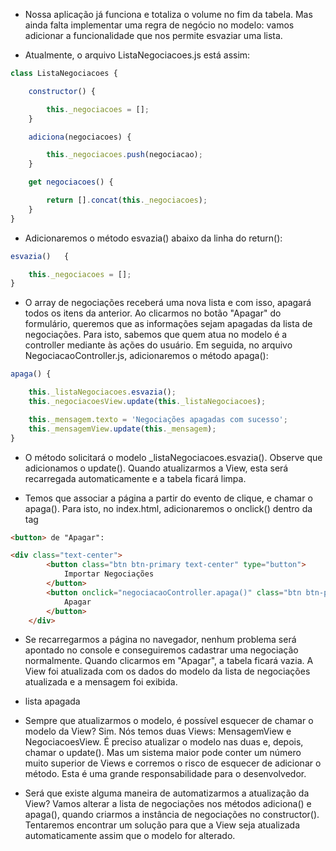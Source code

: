 * Nossa aplicação já funciona e totaliza o volume no fim da tabela. Mas ainda falta implementar uma regra de negócio no modelo: vamos adicionar a funcionalidade que nos permite esvaziar uma lista.

* Atualmente, o arquivo ListaNegociacoes.js está assim:

```js
class ListaNegociacoes {

    constructor() {

        this._negociacoes = [];
    }

    adiciona(negociacoes) {

        this._negociacoes.push(negociacao);
    }

    get negociacoes() {

        return [].concat(this._negociacoes);
    }
}
```

* Adicionaremos o método esvazia() abaixo da linha do return():

```js
esvazia()   {

    this._negociacoes = [];
}
```

* O array de negociações receberá uma nova lista e com isso, apagará todos os itens da anterior. Ao clicarmos no botão "Apagar" do formulário, queremos que as informações sejam apagadas da lista de negociações. Para isto, sabemos que quem atua no modelo é a controller mediante às ações do usuário. Em seguida, no arquivo NegociacaoController.js, adicionaremos o método apaga():

```js
apaga() {

    this._listaNegociacoes.esvazia();
    this._negociacoesView.update(this._listaNegociacoes);

    this._mensagem.texto = 'Negociações apagadas com sucesso';
    this._mensagemView.update(this._mensagem);
}
```

* O método solicitará o modelo _listaNegociacoes.esvazia(). Observe que adicionamos o update(). Quando atualizarmos a View, esta será recarregada automaticamente e a tabela ficará limpa.

* Temos que associar a página a partir do evento de clique, e chamar o apaga(). Para isto, no index.html, adicionaremos o onclick() dentro da tag 

```html
<button> de "Apagar":

<div class="text-center">
        <button class="btn btn-primary text-center" type="button">
            Importar Negociações
        </button>
        <button onclick="negociacaoController.apaga()" class="btn btn-primary text-center" type="button">
            Apagar
        </button>
    </div>
```

* Se recarregarmos a página no navegador, nenhum problema será apontado no console e conseguiremos cadastrar uma negociação normalmente. Quando clicarmos em "Apagar", a tabela ficará vazia. A View foi atualizada com os dados do modelo da lista de negociações atualizada e a mensagem foi exibida.

* lista apagada

* Sempre que atualizarmos o modelo, é possível esquecer de chamar o modelo da View? Sim. Nós temos duas Views: MensagemView e NegociacoesView. É preciso atualizar o modelo nas duas e, depois, chamar o update(). Mas um sistema maior pode conter um número muito superior de Views e corremos o risco de esquecer de adicionar o método. Esta é uma grande responsabilidade para o desenvolvedor.

* Será que existe alguma maneira de automatizarmos a atualização da View? Vamos alterar a lista de negociações nos métodos adiciona() e apaga(), quando criarmos a instância de negociações no constructor(). Tentaremos encontrar um solução para que a View seja atualizada automaticamente assim que o modelo for alterado.
